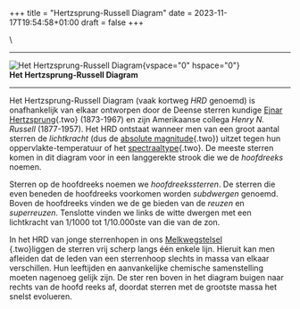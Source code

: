 +++
title = "Hertzsprung-Russell Diagram"
date = 2023-11-17T19:54:58+01:00
draft = false
+++

\

  -----------------------------------------------------------------------
  ![Het Hertzsprung-Russell Diagram](plaatjes/HRdiagram.gif){vspace="0"
  hspace="0"}\
  **Het Hertzsprung-Russell Diagram**

  -----------------------------------------------------------------------

Het Hertzsprung-Russell Diagram (vaak kortweg *HRD* genoemd) is
onafhankelijk van elkaar ontworpen door de Deense sterren kundige [Ejnar
Hertzsprung](Hertzsprung.html){.two} (1873-1967) en zijn Amerikaanse
collega *Henry N. Russell* (1877-1957). Het HRD ontstaat wanneer men van
een groot aantal sterren de *lichtkracht* (dus de [absolute
magnitude](absolute.html){.two}) uitzet tegen hun
oppervlakte-temperatuur of het [spectraaltype](spectraa.html){.two}. De
meeste sterren komen in dit diagram voor in een langgerekte strook die
we de *hoofdreeks* noemen.

Sterren op de hoofdreeks noemen we *hoofdreekssterren*. De sterren die
even beneden de hoofdreeks voorkomen worden *subdwergen* genoemd. Boven
de hoofdreeks vinden we de ge bieden van de *reuzen* en *superreuzen*.
Tenslotte vinden we links de witte dwergen met een lichtkracht van
1/1000 tot 1/10.000ste van die van de zon.

In het HRD van jonge sterrenhopen in ons [Melkwegstelsel\
](melkwegs.html){.two}liggen de sterren vrij scherp langs één enkele
lijn. Hieruit kan men afleiden dat de leden van een sterrenhoop slechts
in massa van elkaar verschillen. Hun leeftijden en aanvankelijke
chemische samenstelling moeten nagenoeg gelijk zijn. De ster ren boven
in het diagram buigen naar rechts van de hoofd reeks af, doordat sterren
met de grootste massa het snelst evolueren.
